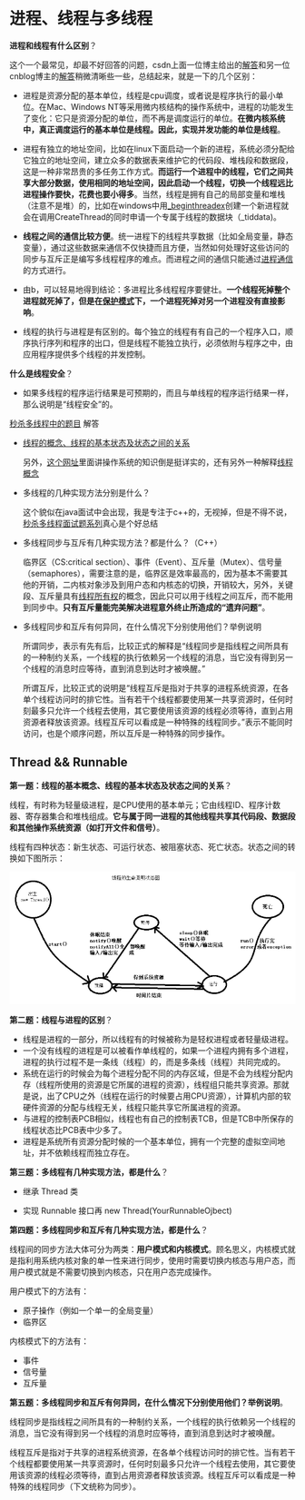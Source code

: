 # 进程、线程与多线程

**进程和线程有什么区别**？

这个一个最常见，却最不好回答的问题，csdn上面一位博主给出的[解答](http://blog.csdn.net/forrest2009/article/details/6413756)和另一位cnblog博主的[解答](http://www.cnblogs.com/engine1984/archive/2007/08/22/865562.html)稍微清晰些一些，总结起来，就是一下的几个区别：

- 进程是资源分配的基本单位，线程是cpu调度，或者说是程序执行的最小单位。在Mac、Windows NT等采用微内核结构的操作系统中，进程的功能发生了变化：它只是资源分配的单位，而不再是调度运行的单位。**在微内核系统中，真正调度运行的基本单位是线程。因此，实现并发功能的单位是线程**。

- 进程有独立的地址空间，比如在linux下面启动一个新的进程，系统必须分配给它独立的地址空间，建立众多的数据表来维护它的代码段、堆栈段和数据段，这是一种非常昂贵的多任务工作方式。**而运行一个进程中的线程，它们之间共享大部分数据，使用相同的地址空间，因此启动一个线程，切换一个线程远比进程操作要快，花费也要小得多**。当然，线程是拥有自己的局部变量和堆栈（注意不是堆）的，比如在windows中用[_beginthreadex](http://blog.csdn.net/morewindows/article/details/7421759)创建一个新进程就会在调用CreateThread的同时申请一个专属于线程的数据块（_tiddata)。

- **线程之间的通信比较方便**。统一进程下的线程共享数据（比如全局变量，静态变量），通过这些数据来通信不仅快捷而且方便，当然如何处理好这些访问的同步与互斥正是编写多线程程序的难点。而进程之间的通信只能通过[进程通信](http://baike.baidu.com/view/549640.htm)的方式进行。

- 由b，可以轻易地得到结论：多进程比多线程程序要健壮。**一个线程死掉整个进程就死掉了，但是在[保护模式](http://blog.csdn.net/wukaiyu/article/details/1766804)下，一个进程死掉对另一个进程没有直接影响**。

- 线程的执行与进程是有区别的。每个独立的线程有有自己的一个程序入口，顺序执行序列和程序的出口，但是线程不能独立执行，必须依附与程序之中，由应用程序提供多个线程的并发控制。

**什么是线程安全**？

- 如果多线程的程序运行结果是可预期的，而且与单线程的程序运行结果一样，那么说明是“线程安全”的。

[秒杀多线程中的题目](http://blog.csdn.net/morewindows/article/details/7392749) 解答

- [线程的概念、线程的基本状态及状态之间的关系](http://www.360doc.com/content/06/1213/10/15870_292102.shtml)

  另外，[这个网址](http://www.91computer.com/cs/cs_jcglxc1.asp)里面讲操作系统的知识倒是挺详实的，还有另外一种解释[线程概念](http://blog.csdn.net/wolenski/article/details/7969908)

- 多线程的几种实现方法分别是什么？

  这个貌似在java面试中会出现，我是专注于c++的，无视掉，但是不得不说，[秒杀多线程面试题系列](http://blog.csdn.net/column/details/killthreadseries.html)真心是个好总结

- 多线程同步与互斥有几种实现方法？都是什么？（C++）

  临界区（CS:critical section）、事件（Event）、互斥量（Mutex）、信号量（semaphores），需要注意的是，临界区是效率最高的，因为基本不需要其他的开销，二内核对象涉及到用户态和内核态的切换，开销较大，另外，关键段、互斥量具有[线程所有权](http://blog.csdn.net/morewindows/article/details/7442639)的概念，因此只可以用于线程之间互斥，而不能用到同步中。**只有互斥量能完美解决进程意外终止所造成的“遗弃问题”**。

- 多线程同步和互斥有何异同，在什么情况下分别使用他们？举例说明

  所谓同步，表示有先有后，比较正式的解释是“线程同步是指线程之间所具有的一种制约关系，一个线程的执行依赖另一个线程的消息，当它没有得到另一个线程的消息时应等待，直到消息到达时才被唤醒。”

  所谓互斥，比较正式的说明是“线程互斥是指对于共享的进程系统资源，在各单个线程访问时的排它性。当有若干个线程都要使用某一共享资源时，任何时刻最多只允许一个线程去使用，其它要使用该资源的线程必须等待，直到占用资源者释放该资源。线程互斥可以看成是一种特殊的线程同步。”表示不能同时访问，也是个顺序问题，所以互斥是一种特殊的同步操作。



## Thread && Runnable

**第一题：线程的基本概念、线程的基本状态及状态之间的关系**？

线程，有时称为轻量级进程，是CPU使用的基本单元；它由线程ID、程序计数器、寄存器集合和堆栈组成。**它与属于同一进程的其他线程共享其代码段、数据段和其他操作系统资源（如打开文件和信号）**。

线程有四种状态：新生状态、可运行状态、被阻塞状态、死亡状态。状态之间的转换如下图所示：

<img src="_asset/线程四种状态.png">

**第二题：线程与进程的区别**？

-  线程是进程的一部分，所以线程有的时候被称为是轻权进程或者轻量级进程。
- 一个没有线程的进程是可以被看作单线程的，如果一个进程内拥有多个进程，进程的执行过程不是一条线（线程）的，而是多条线（线程）共同完成的。
- 系统在运行的时候会为每个进程分配不同的内存区域，但是不会为线程分配内存（线程所使用的资源是它所属的进程的资源），线程组只能共享资源。那就是说，出了CPU之外（线程在运行的时候要占用CPU资源），计算机内部的软硬件资源的分配与线程无关，线程只能共享它所属进程的资源。
- 与进程的控制表PCB相似，线程也有自己的控制表TCB，但是TCB中所保存的线程状态比PCB表中少多了。
- 进程是系统所有资源分配时候的一个基本单位，拥有一个完整的虚拟空间地址，并不依赖线程而独立存在。

**第三题：多线程有几种实现方法，都是什么**？

- 继承 Thread 类

- 实现 Runnable 接口再 new Thread(YourRunnableOjbect) 

**第四题：多线程同步和互斥有几种实现方法，都是什么**？

线程间的同步方法大体可分为两类：**用户模式和内核模式**。顾名思义，内核模式就是指利用系统内核对象的单一性来进行同步，使用时需要切换内核态与用户态，而用户模式就是不需要切换到内核态，只在用户态完成操作。

用户模式下的方法有：

- 原子操作（例如一个单一的全局变量）
- 临界区

内核模式下的方法有：

- 事件
- 信号量
- 互斥量

**第五题：多线程同步和互斥有何异同，在什么情况下分别使用他们？举例说明**。

线程同步是指线程之间所具有的一种制约关系，一个线程的执行依赖另一个线程的消息，当它没有得到另一个线程的消息时应等待，直到消息到达时才被唤醒。

线程互斥是指对于共享的进程系统资源，在各单个线程访问时的排它性。当有若干个线程都要使用某一共享资源时，任何时刻最多只允许一个线程去使用，其它要使用该资源的线程必须等待，直到占用资源者释放该资源。线程互斥可以看成是一种特殊的线程同步（下文统称为同步）。

